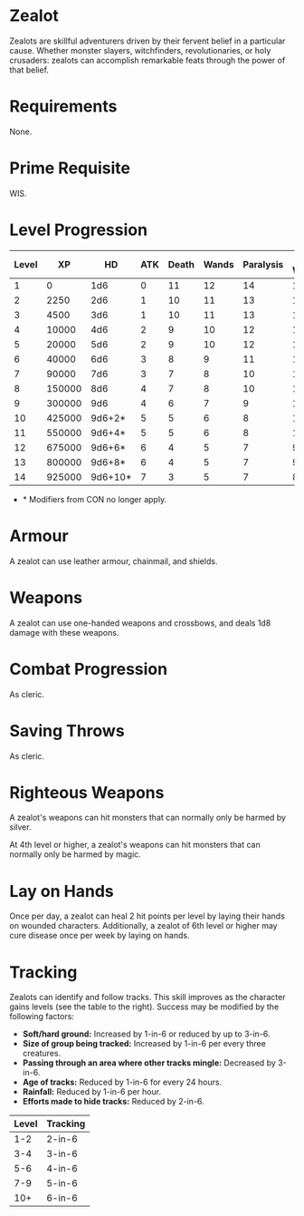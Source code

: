 # Zealot

Zealots are skillful adventurers driven by their fervent belief in a particular cause. Whether monster slayers, witchfinders, revolutionaries, or holy crusaders: zealots can accomplish remarkable feats through the power of that belief.

# Requirements
None.

# Prime Requisite
WIS.

# Level Progression
|Level|XP|HD|ATK|Death|Wands|Paralysis|Breath Weapon|Spells|
|---|---|---|---|---|---|---|---|---|
|1|0      |1d6|0|11|12|14|16|15|
|2|2250   |2d6|1|10|11|13|15|14|
|3|4500   |3d6|1|10|11|13|15|14|
|4|10000  |4d6|2|9|10|12|14|13|
|5|20000  |5d6|2|9|10|12|14|13|
|6|40000  |6d6|3|8|9|11|13|12|
|7|90000  |7d6|3|7|8|10|12|11|
|8|150000 |8d6|4|7|8|10|12|11|
|9|300000 |9d6|4|6|7|9|11|10|
|10|425000|9d6+2*|5|5|6|8|10|9|
|11|550000|9d6+4*|5|5|6|8|10|9|
|12|675000|9d6+6*|6|4|5|7|9|8|
|13|800000|9d6+8*|6|4|5|7|9|8|
|14|925000|9d6+10*|7|3|5|7|8|7|

- \* Modifiers from CON no longer apply. 
# Armour
A zealot can use leather armour, chainmail, and shields.

# Weapons
A zealot can use one-handed weapons and crossbows, and deals 1d8 damage with these weapons.

# Combat Progression
As cleric.

# Saving Throws
As cleric.

# Righteous Weapons
A zealot's weapons can hit monsters that can normally only be harmed by silver.

At 4th level or higher, a zealot's weapons can hit monsters that can normally only be harmed by magic.

# Lay on Hands
Once per day, a zealot can heal 2 hit points per level by laying their hands on wounded characters. Additionally, a zealot of 6th level or higher may cure disease once per week by laying on hands.

# Tracking
Zealots can identify and follow tracks. This skill improves as the character gains levels (see the table to the right). Success may be modified by the following factors:

- **Soft/hard ground:** Increased by 1-in-6 or reduced by up to 3-in-6.
- **Size of group being tracked:** Increased by 1-in-6 per every three creatures.
- **Passing through an area where other tracks mingle:** Decreased by 3-in-6.
- **Age of tracks:** Reduced by 1-in-6 for every 24 hours.
- **Rainfall:** Reduced by 1-in-6 per hour.
- **Efforts made to hide tracks:** Reduced by 2-in-6.

| Level | Tracking |
| - | - |
| 1-2 | 2-in-6 |
| 3-4 | 3-in-6 |
| 5-6 | 4-in-6 |
| 7-9 | 5-in-6 |
| 10+ | 6-in-6 | 
